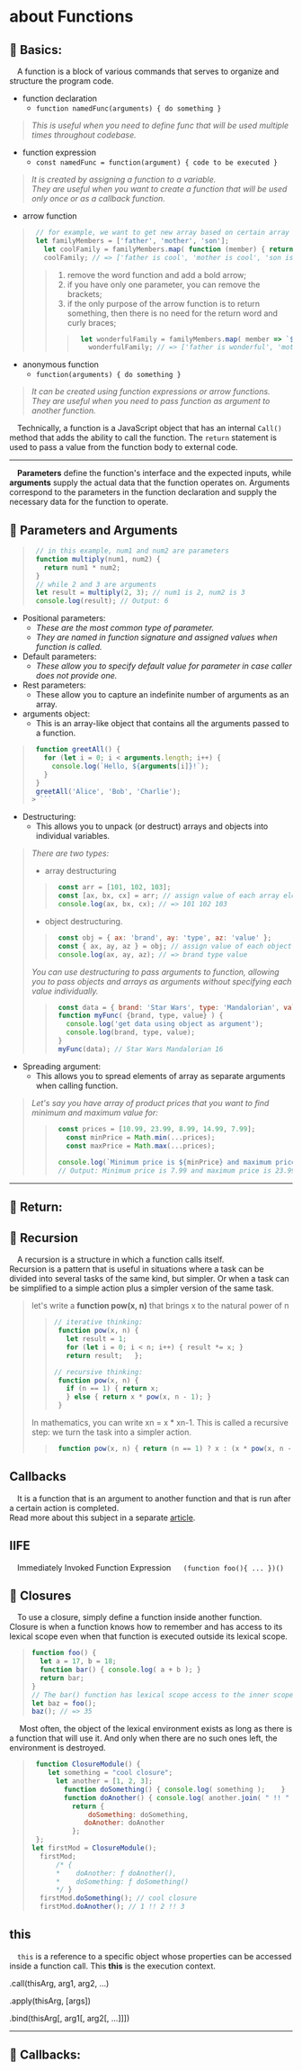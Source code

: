 # about Functions

## <a name="basics"></a>📖 Basics:
&emsp;A function is a block of various commands that serves to organize and structure the program code.
* function declaration
  + ``function namedFunc(arguments) { do something }``
> _This is useful when you need to define func that will be used multiple times throughout codebase._
* function expression
  + ``const namedFunc = function(argument) { code to be executed }``
> _It is created by assigning a function to a variable.\
> They are useful when you want to create a function that will be used only once or as a callback function._
* arrow function
> ```javascript
>  // for example, we want to get new array based on certain array
>  let familyMembers = ['father', 'mother', 'son'];
>    let coolFamily = familyMembers.map( function (member) { return `${member} is cool`; } );
>    coolFamily; // => ['father is cool', 'mother is cool', 'son is cool']
> ```
> > 1. remove the word function and add a bold arrow;
> > 2. if you have only one parameter, you can remove the brackets;
> > 3. if the only purpose of the arrow function is to return something, then there is no need for the return word and curly braces;
> > > ```javascript
> > >  let wonderfulFamily = familyMembers.map( member => `${member} is wonderful`);
> > >    wonderfulFamily; // => ['father is wonderful', 'mother is wonderful', 'son is wonderful']
> > > ```
* anonymous function
  + ``function(arguments) { do something }``
> _It can be created using function expressions or arrow functions.\
> They are useful when you need to pass function as argument to another function._

&emsp;Technically, a function is a JavaScript object that has an internal ``Call()`` method that adds the ability to call the function.
The ``return`` statement is used to pass a value from the function body to external code.

- - -

&emsp;**Parameters** define the function's interface and the expected inputs, while **arguments** supply the actual data that the function operates on.
Arguments correspond to the parameters in the function declaration and supply the necessary data for the function to operate.

## <a name="paramarg"></a>📖 Parameters and Arguments
> ```javascript
>  // in this example, num1 and num2 are parameters
>  function multiply(num1, num2) {
>    return num1 * num2;
>  }
>  // while 2 and 3 are arguments
>  let result = multiply(2, 3); // num1 is 2, num2 is 3
>  console.log(result); // Output: 6
> ```

* Positional parameters: 
  + _These are the most common type of parameter._
  + _They are named in function signature and assigned values when function is called._
* Default parameters: 
  + _These allow you to specify default value for parameter in case caller does not provide one._
* Rest parameters: 
  + These allow you to capture an indefinite number of arguments as an array.
* arguments object: 
  + This is an array-like object that contains all the arguments passed to a function.
> ```javascript
>  function greetAll() {
>    for (let i = 0; i < arguments.length; i++) {
>      console.log(`Hello, ${arguments[i]}!`);
>    }
>  }
>  greetAll('Alice', 'Bob', 'Charlie');
> > ```
* Destructuring: 
  + This allows you to unpack (or destruct) arrays and objects into individual variables. 
> _There are two types:_
> * array destructuring
> >```javascript
> >  const arr = [101, 102, 103]; 
> >  const [ax, bx, cx] = arr; // assign value of each array element to variables ax, bx, and cx
> >  console.log(ax, bx, cx); // => 101 102 103
> >```
> * object destructuring.
> >```javascript
> >  const obj = { ax: 'brand', ay: 'type', az: 'value' };
> >  const { ax, ay, az } = obj; // assign value of each object property to variables ax, ay, az
> >  console.log(ax, ay, az); // => brand type value
> >```
> _You can use destructuring to pass arguments to function, allowing you to pass objects and arrays as arguments without specifying each value individually._
> >```javascript
> >  const data = { brand: 'Star Wars', type: 'Mandalorian', value: 16 };
> >  function myFunc( {brand, type, value} ) {
> >    console.log('get data using object as argument');
> >    console.log(brand, type, value);
> >  }
> >  myFunc(data); // Star Wars Mandalorian 16
> >```
* Spreading argument: 
  + This allows you to spread elements of array as separate arguments when calling function.
> _Let's say you have array of product prices that you want to find minimum and maximum value for:_
> >```javascript
> >  const prices = [10.99, 23.99, 8.99, 14.99, 7.99];
> >    const minPrice = Math.min(...prices);
> >    const maxPrice = Math.max(...prices);
> >  
> >  console.log(`Minimum price is ${minPrice} and maximum price is ${maxPrice}.`);
> >  // Output: Minimum price is 7.99 and maximum price is 23.99.
> >```

- - -

## <a name="return"></a>📖 Return:




## <a name="recursion"></a>📖 Recursion
&emsp;A recursion is a structure in which a function calls itself.<br>
Recursion is a pattern that is useful in situations where a task can be divided into several tasks of the same kind, but simpler. Or when a task can be simplified to a simple action plus a simpler version of the same task.

> let's write a **function pow(x, n)** that brings x to the natural power of n
> > ```javascript
> > // iterative thinking:
> >  function pow(x, n) {  
> >    let result = 1;
> >    for (let i = 0; i < n; i++) { result *= x; } 
> >    return result;	};
> >
> > // recursive thinking:
> >  function pow(x, n) {
> >    if (n == 1) { return x;
> >    } else { return x * pow(x, n - 1); } 
> >  }
> > ```
> In mathematics, you can write xn = x * xn-1. This is called a recursive step: we turn the task into a simpler action.
> > ```javascript
> >  function pow(x, n) { return (n == 1) ? x : (x * pow(x, n - 1)); }
> > ```

## Callbacks
&emsp;It is a function that is an argument to another function and that is run after a certain action is completed.<br>
Read more about this subject in a separate [article](https://github.com/SKindij/Asynchronous-JS-Nodejs/tree/main/codeApplication).

## IIFE
&emsp;Immediately Invoked Function Expression &emsp; ``(function foo(){ ... })()``


## <a name="closure"></a>📖 Closures
&emsp;To use a closure, simply define a function inside another function. Closure is when a function knows how to remember and has access to its lexical scope even when that function is executed outside its lexical scope.
>  ```javascript
>  function foo() {
>    let a = 17, b = 18;
>    function bar() { console.log( a + b ); }
>    return bar;
>  }
>  // The bar() function has lexical scope access to the inner scope of foo().
>  let baz = foo();
>  baz(); // => 35
> ```
&emsp; Most often, the object of the lexical environment exists as long as there is a function that will use it. And only when there are no such ones left, the environment is destroyed.

> ```javascript
>  function ClosureModule() {
>  	  let something = "cool closure";
>	    let another = [1, 2, 3];
>	      function doSomething() { console.log( something );	}
>	      function doAnother() { console.log( another.join( " !! " ) );	}
>	        return {
>		        doSomething: doSomething,
>		       doAnother: doAnother
>	        };
>  };
> let firstMod = ClosureModule();
>   firstMod; 
>       /* {
>       *    doAnother: ƒ doAnother(),
>       *    doSomething: ƒ doSomething()
>       */ }
>   firstMod.doSomething(); // cool closure
>   firstMod.doAnother(); // 1 !! 2 !! 3
> ```


## this
&emsp;``this`` is a reference to a specific object whose properties can be accessed inside a function call.
This **this** is the execution context.

.call(thisArg, arg1, arg2, ...) 

.apply(thisArg, [args]) 

.bind(thisArg[, arg1[, arg2[, ...]]]) 

- - -

## <a name="callbacks"></a>📖 Callbacks:



